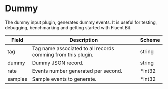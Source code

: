 # Dummy

The dummy input plugin, generates dummy events. It is useful for testing, debugging, benchmarking and getting started with Fluent Bit.


| Field | Description | Scheme |
| ----- | ----------- | ------ |
| tag | Tag name associated to all records comming from this plugin. | string |
| dummy | Dummy JSON record. | string |
| rate | Events number generated per second. | *int32 |
| samples | Sample events to generate. | *int32 |
